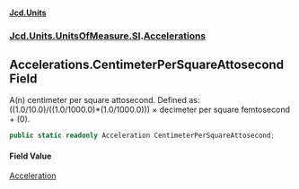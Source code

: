 #### [Jcd.Units](index.md 'index')
### [Jcd.Units.UnitsOfMeasure.SI](Jcd.Units.UnitsOfMeasure.SI.md 'Jcd.Units.UnitsOfMeasure.SI').[Accelerations](Accelerations.md 'Jcd.Units.UnitsOfMeasure.SI.Accelerations')

## Accelerations.CentimeterPerSquareAttosecond Field

A(n) centimeter per square attosecond. Defined as: ((1.0/10.0)/((1.0/1000.0)*(1.0/1000.0))) × decimeter per square femtosecond + (0).

```csharp
public static readonly Acceleration CentimeterPerSquareAttosecond;
```

#### Field Value
[Acceleration](Acceleration.md 'Jcd.Units.UnitTypes.Acceleration')